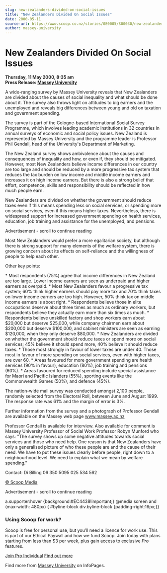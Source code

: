 ```yaml
---
slug: new-zealanders-divided-on-social-issues
title: "New Zealanders Divided On Social Issues"
date: 2000-05-11
source-url: https://www.scoop.co.nz/stories/GE0005/S00030/new-zealanders-divided-on-social-issues.htm
author: massey-university
---
```

New Zealanders Divided On Social Issues
=======================================

**Thursday, 11 May 2000, 8:35 am**  
**Press Release: [Massey University](https://info.scoop.co.nz/Massey_University)**

A wide-ranging survey by Massey University reveals that New Zealanders are divided about the causes of social inequality and what should be done about it. The survey also throws light on attitudes to big earners and the unemployed and reveals big differences between young and old on taxation and government spending.

The survey is part of the Cologne-based International Social Survey Programme, which involves leading academic institutions in 32 countries in annual surveys of economic and social policy issues. New Zealand is represented by Massey University and the programme leader is Professor Phil Gendall, head of the University's Department of Marketing.

The New Zealand survey shows ambivalence about the causes and consequences of inequality and how, or even if, they should be mitigated. However, most New Zealanders believe income differences in our country are too large and should be reduced by a more progressive tax system that reduces the tax burden on low income and middle income earners and increases it on high income earners. But there is also a strong belief that effort, competence, skills and responsibility should be reflected in how much people earn.

New Zealanders are divided on whether the government should reduce taxes even if this means spending less on social services, or spending more on social services, even if this means higher taxes. Nevertheless, there is widespread support for increased government spending on health services, education, job training and assistance for the unemployed, and pensions.

Advertisement - scroll to continue reading





Most New Zealanders would prefer a more egalitarian society, but although there is strong support for many elements of the welfare system, there is growing concern about its effects on self-reliance and the willingness of people to help each other.

Other key points:

\* Most respondents (75%) agree that income differences in New Zealand are too large. Lower income earners are seen as underpaid and higher earners as overpaid. \* Most New Zealanders favour a progressive tax system; 60% think higher earners should pay more tax and 70% think taxes on lower income earners are too high. However, 50% think tax on middle income earners is about right. \* Respondents believe those in elite occupations deserve about three times as much as ordinary workers, but respondents believe they actually earn more than six times as much. \* Respondents believe unskilled factory and shop workers earn about $20,000 but deserve $25,000, while company chairmen earn about $200,000 but deserve $100,000, and cabinet ministers are seen as earning $120,000, when they only deserve $80,000. \* New Zealanders are divided on whether the government should reduce taxes or spend more on social services; 45% believe it should spend more, 40% believe it should reduce taxes. \* Those most strongly in favour of lower taxes are under 40. Those most in favour of more spending on social services, even with higher taxes, are over 60. \* Areas favoured for more government spending are health services (90% in favour), education (80%), job training and pensions (60%). \* Areas favoured for reduced spending include special assistance for Maori and Pacific Islanders (55%), sporting events like the Commonwealth Games (50%), and defence (45%).

The nation-wide mail survey was conducted amongst 2,100 people, randomly selected from the Electoral Roll, between June and August 1999. The response rate was 61% and the margin of error is 3%.

Further information from the survey and a photograph of Professor Gendall are available on the Massey web page www.massey.ac.nz

Professor Gendall is available for interview. Also available for comment is Massey University Professor of Social Work Professor Robyn Munford who says: "The survey shows up some negative attitudes towards social services and those who need help. One reason is that New Zealanders have only a generalised picture of who these people are and the cause of their need. We have to put these issues clearly before people, right down to a neighbourhood level. We need to explain what we mean by welfare spending."

Contact: Di Billing 06 350 5095 025 534 562

  

[© Scoop Media](http://www.scoop.co.nz/about/terms.html)  

Advertisement - scroll to continue reading



a.supporter:hover {background:#EC4438!important;} @media screen and (max-width: 480px) { #byline-block div.byline-block {padding-right:16px;}}

### Using Scoop for work?

Scoop is free for personal use, but you’ll need a licence for work use. This is part of our Ethical Paywall and how we fund Scoop. Join today with plans starting from less than $3 per week, plus gain access to exclusive _Pro_ features.  
  
[Join Pro Individual](https://pro.scoop.co.nz/Individual/?from=ProIn24) [Find out more](https://pro.scoop.co.nz/using-scoop-for-work/?from=ProIn24)

Find more from [Massey University](https://info.scoop.co.nz/Massey_University) on InfoPages.